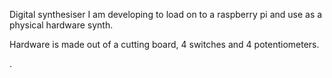 Digital synthesiser I am developing to load on to a raspberry pi and use as a physical hardware synth.

Hardware is made out of a cutting board, 4 switches and 4 potentiometers.

.

